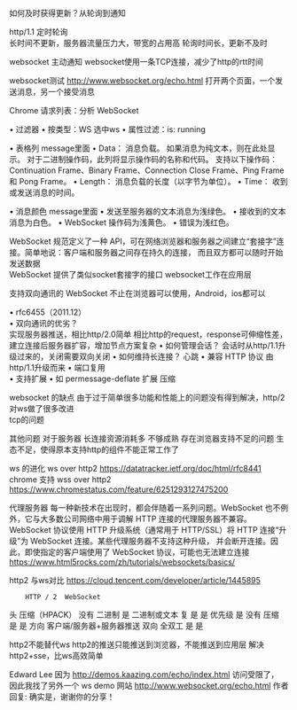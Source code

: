 如何及时获得更新？从轮询到通知

http/1.1  定时轮询    
   长时间不更新，服务器流量压力大，带宽的占用高
   轮询时间长，更新不及时
   
websocket 主动通知
 websocket使用一条TCP连接，减少了http的rtt时间


websocket测试
http://www.websocket.org/echo.html
打开两个页面，一个发送消息，另一个接受消息

   

Chrome 请求列表：分析 WebSocket

• 过滤器
  • 按类型：WS     选中ws
  • 属性过滤：is: running

• 表格列   message里面
  • Data： 消息负载。 如果消息为纯文本，则在此处显示。 对于二进制操作码，此列将显示操作码的名称和代码。 支持以下操作码：
      Continuation Frame、Binary Frame、Connection Close Frame、Ping Frame 和 Pong Frame。
  • Length： 消息负载的长度（以字节为单位）。
  • Time： 收到或发送消息的时间。

• 消息颜色  message里面
  • 发送至服务器的文本消息为浅绿色。
  • 接收到的文本消息为白色。
  • WebSocket 操作码为浅黄色。
  • 错误为浅红色。   


WebSocket 规范定义了一种 API，可在网络浏览器和服务器之间建立“套接字”连接。简单地说：客户端和服务器之间存在持久的连接，
而且双方都可以随时开始发送数据  
WebSocket 提供了类似socket套接字的接口   websocket工作在应用层
  
  
支持双向通讯的 WebSocket    不止在浏览器可以使用，Android，ios都可以

• rfc6455（2011.12）   
• 双向通讯的优劣？  
    实现服务器推送，相比http/2.0简单
    相比http的request，response可伸缩性差，建立连接后服务器扩容，增加节点方案复杂
• 如何管理会话？
    会话时从http/1.1升级过来的，关闭需要双向关闭
• 如何维持长连接？
    心跳
• 兼容 HTTP 协议  由http/1.1升级而来
  • 端口复用   
• 支持扩展
  • 如 permessage-deflate 扩展   压缩
  

websocket 的缺点
 由于过于简单很多功能和性能上的问题没有得到解决，http/2对ws做了很多改进      
 tcp的问题

其他问题
对于服务器 长连接资源消耗多
不够成熟  存在浏览器支持不足的问题   生态不足，使得原本支持http的组件不能正常工作了

ws 的进化
ws over http2   https://datatracker.ietf.org/doc/html/rfc8441
chrome 支持 wss over http2
https://www.chromestatus.com/feature/6251293127475200


代理服务器
每一种新技术在出现时，都会伴随着一系列问题。WebSocket 也不例外，它与大多数公司网络中用于调解 HTTP 连接的代理服务器不兼容。
WebSocket 协议使用 HTTP 升级系统（通常用于 HTTP/SSL）将 HTTP 连接“升级”为 WebSocket 连接。某些代理服务器不支持这种升级，
并会断开连接。因此，即使指定的客户端使用了 WebSocket 协议，可能也无法建立连接
https://www.html5rocks.com/zh/tutorials/websockets/basics/


http2 与ws对比   https://cloud.tencent.com/developer/article/1445895

        HTTP / 2  WebSocket 
头    压缩（HPACK） 没有
二进制 是     二进制或文本
复    是     是
优先级 是     没有
压缩   是    是
方向 客户端/服务器+服务器推送  双向
全双工 是   是

http2不能替代ws  http2的推送只能推送到浏览器，不能推送到应用层     解决http2+sse，比ws高效简单



Edward Lee
因为 http://demos.kaazing.com/echo/index.html 访问受限了，
因此我找了另外一个 ws demo 网站 http://www.websocket.org/echo.html
作者回复: 确实是，谢谢你的分享！

  







